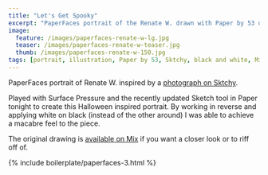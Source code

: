 ```yaml
---
title: "Let's Get Spooky"
excerpt: "PaperFaces portrait of the Renate W. drawn with Paper by 53 on an iPad."
image: 
  feature: /images/paperfaces-renate-w-lg.jpg
  teaser: /images/paperfaces-renate-w-teaser.jpg
  thumb: /images/paperfaces-renate-w-150.jpg
tags: [portrait, illustration, Paper by 53, Sktchy, black and white, Mix]
---
```


PaperFaces portrait of Renate W. inspired by a [photograph on Sktchy](http://sktchy.com/4ml2W).

Played with Surface Pressure and the recently updated Sketch tool in Paper tonight to create this Halloween inspired portrait. By working in reverse and applying white on black (instead of the other around) I was able to achieve a macabre feel to the piece.

The original drawing is [available on Mix](https://mix.fiftythree.com/11098-Michael-Rose/659426/remixes) if you want a closer look or to riff off of.

{% include boilerplate/paperfaces-3.html %}
